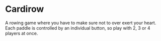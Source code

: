 Cardirow
========

A rowing game where you have to make sure not to over exert your heart. Each paddle is controlled by an individual button, so play with 2, 3 or 4 players at once.